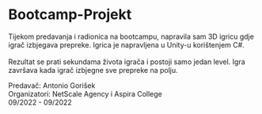 # Bootcamp-Projekt

Tijekom predavanja i radionica na bootcampu, napravila sam 3D igricu gdje igrač izbjegava prepreke. Igrica je napravljena u Unity-u korištenjem C#.<br><br> Rezultat se prati sekundama života igrača i postoji samo jedan level. Igra završava kada igrač izbjegne sve prepreke na polju.

Predavač: Antonio Gorišek
<br> Organizatori: NetScale Agency i Aspira College
<br> 09/2022 - 09/2022
